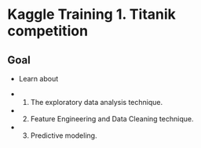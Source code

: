 # Kaggle Training 1. Titanik competition

## Goal

  - Learn about

  - 1. The exploratory data analysis technique.

  - 2. Feature Engineering and Data Cleaning technique.

  - 3. Predictive modeling.
